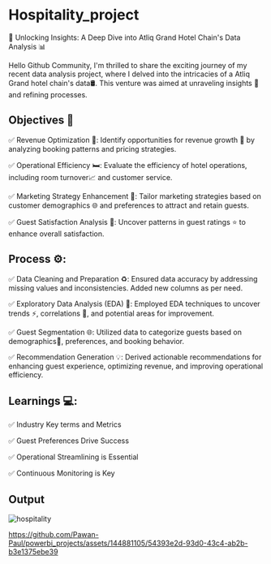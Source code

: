 # Hospitality_project
🏨 Unlocking Insights: A Deep Dive into Atliq Grand Hotel Chain's Data Analysis 📊

Hello Github Community,
I'm thrilled to share the exciting journey of my recent data analysis project, where I delved into the intricacies of a Atliq Grand hotel chain's data🛢. This venture was aimed at unraveling insights 👀 and refining processes.

## Objectives 🎯

✅ Revenue Optimization 📶: Identify opportunities for revenue growth 🚀 by analyzing booking patterns and pricing strategies.

✅ Operational Efficiency 🛏️: Evaluate the efficiency of hotel operations, including room turnover📈 and customer service.

✅ Marketing Strategy Enhancement 📢: Tailor marketing strategies based on customer demographics 🌐 and preferences to attract and retain guests.

✅ Guest Satisfaction Analysis 👥: Uncover patterns in guest ratings ⭐ to enhance overall satisfaction.

## Process ⚙️:

✅ Data Cleaning and Preparation ♻️: Ensured data accuracy by addressing missing values and inconsistencies. Added new columns as per need.

✅ Exploratory Data Analysis (EDA) 🔎: Employed EDA techniques to uncover trends ⚡, correlations 🔗, and potential areas for improvement.

✅ Guest Segmentation 🌐: Utilized data to categorize guests based on demographics📍, preferences, and booking behavior.

✅ Recommendation Generation 💡: Derived actionable recommendations for enhancing guest experience, optimizing revenue, and improving operational efficiency.

## Learnings 💻:

✅ Industry Key terms and Metrics

✅ Guest Preferences Drive Success

✅ Operational Streamlining is Essential

✅ Continuous Monitoring is Key

## Output

![hospitality](https://github.com/Pawan-Paul/powerbi_projects/assets/144881105/b81dddaa-12ec-430c-9941-c60e6c36ee7c)

https://github.com/Pawan-Paul/powerbi_projects/assets/144881105/54393e2d-93d0-43c4-ab2b-b3e1375ebe39


